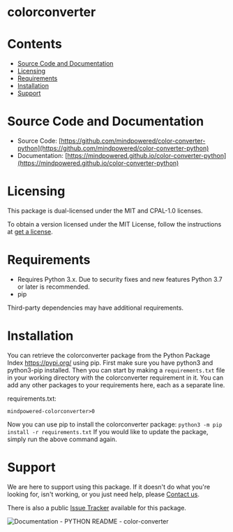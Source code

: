 
colorconverter
==============

Contents
========

* [Source Code and Documentation](#source-code-and-documentation)
* [Licensing](#licensing)
* [Requirements](#requirements)
* [Installation](#installation)
* [Support](#support)

# Source Code and Documentation
- Source Code: [https://github.com/mindpowered/color-converter-python](https://github.com/mindpowered/color-converter-python)
- Documentation: [https://mindpowered.github.io/color-converter-python](https://mindpowered.github.io/color-converter-python)

# Licensing
This package is dual-licensed under the MIT and CPAL-1.0 licenses.

To obtain a version licensed under the MIT License, follow the instructions at [get a license][purchase].

# Requirements
- Requires Python 3.x. Due to security fixes and new features Python 3.7 or later is recommended.
- pip


Third-party dependencies may have additional requirements.

# Installation
You can retrieve the colorconverter package from the Python Package Index https://pypi.org/ using pip. First make sure you have python3 and python3-pip installed. Then you can start by making a `requirements.txt` file in your working directory with the colorconverter requirement in it. You can add any other packages to your requirements here, each as a separate line.

requirements.txt:
```
mindpowered-colorconverter>0
```
Now you can use pip to install the colorconverter package: `python3 -m pip install -r requirements.txt`
If you would like to update the package, simply run the above command again.


# Support
We are here to support using this package. If it doesn't do what you're looking for, isn't working, or you just need help, please [Contact us][contact].

There is also a public [Issue Tracker][bugs] available for this package.
  
  
![Documentation - PYTHON README - color-converter](https://www.google-analytics.com/collect?v=1&tid=UA-178768904-1&cid=555&aip=1&t=event&ec=Documentation&ea=PYTHON+README&el=color-converter)


[bugs]: https://github.com/mindpowered/color-converter-python/issues
[contact]: https://mindpowered.dev/support.html?ref=color-converter-python/
[licensing]: https://mindpowered.dev/?ref=color-converter-python
[purchase]: https://mindpowered.dev/purchase/color-converter-python
